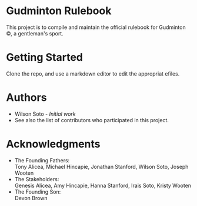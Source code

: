 # Gudminton Rulebook
This project is to compile and maintain the official rulebook for Gudminton ©, a gentleman's sport.

# Getting Started
Clone the repo, and use a markdown editor to edit the appropriat efiles.

# Authors
- Wilson Soto - *Initial work*
- See also the list of contributors who participated in this project.

# Acknowledgments
- The Founding Fathers: 
 \
  Tony Alicea, Michael Hincapie, Jonathan Stanford, Wilson Soto, Joseph Wooten
- The Stakeholders:
 \
  Genesis Alicea, Amy Hincapie, Hanna Stanford, Irais Soto, Kristy Wooten
- The Founding Son:
 \
  Devon Brown